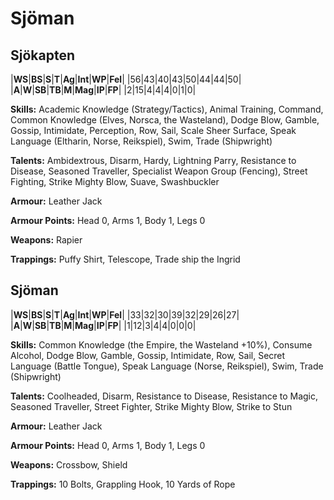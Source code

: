 # Sjöman

## Sjökapten

|**WS**|**BS**|**S**|**T**|**Ag**|**Int**|**WP**|**Fel**|
|56|43|40|43|50|44|44|50|
|**A**|**W**|**SB**|**TB**|**M**|**Mag**|**IP**|**FP**|
|2|15|4|4|4|0|1|0|

**Skills:** Academic Knowledge (Strategy/Tactics), Animal Training,
Command, Common Knowledge (Elves, Norsca, the Wasteland), Dodge
Blow, Gamble, Gossip, Intimidate, Perception, Row, Sail, Scale Sheer
Surface, Speak Language (Eltharin, Norse, Reikspiel), Swim, Trade
(Shipwright)

**Talents:** Ambidextrous, Disarm, Hardy, Lightning Parry, Resistance
to Disease, Seasoned Traveller, Specialist Weapon Group (Fencing),
Street Fighting, Strike Mighty Blow, Suave, Swashbuckler

**Armour:** Leather Jack

**Armour Points:** Head 0, Arms 1, Body 1, Legs 0

**Weapons:** Rapier

**Trappings:** Puffy Shirt, Telescope, Trade ship the Ingrid

## Sjöman 

|**WS**|**BS**|**S**|**T**|**Ag**|**Int**|**WP**|**Fel**|
|33|32|30|39|32|29|26|27|
|**A**|**W**|**SB**|**TB**|**M**|**Mag**|**IP**|**FP**|
|1|12|3|4|4|0|0|0|

**Skills:** Common Knowledge (the Empire, the Wasteland +10%),
Consume Alcohol, Dodge Blow, Gamble, Gossip, Intimidate, Row, Sail,
Secret Language (Battle Tongue), Speak Language (Norse, Reikspiel),
Swim, Trade (Shipwright)

**Talents:** Coolheaded, Disarm, Resistance to Disease, Resistance to
Magic, Seasoned Traveller, Street Fighter, Strike Mighty Blow, Strike
to Stun

**Armour:** Leather Jack

**Armour Points:** Head 0, Arms 1, Body 1, Legs 0

**Weapons:** Crossbow, Shield

**Trappings:** 10 Bolts, Grappling Hook, 10 Yards of Rope
